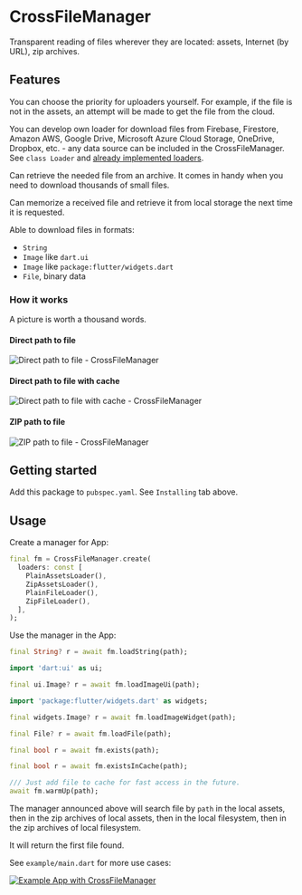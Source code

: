 # CrossFileManager

Transparent reading of files wherever they are located: assets, Internet (by URL), zip archives.

## Features

You can choose the priority for uploaders yourself. For example, if the file is not in the assets, an attempt will be made to get the file from the cloud.

You can develop own loader for download files from Firebase, Firestore, Amazon AWS, Google Drive, Microsoft Azure Cloud Storage, OneDrive, Dropbox, etc. - any data source can be included in the CrossFileManager. See `class Loader` and [already implemented loaders](https://github.com/signmotion/cross_file_manager/tree/master/lib/src/loaders).

Can retrieve the needed file from an archive. It comes in handy when you need to download thousands of small files.

Can memorize a received file and retrieve it from local storage the next time it is requested.

Able to download files in formats:

- `String`
- `Image` like `dart.ui`
- `Image` like `package:flutter/widgets.dart`
- `File`, binary data

### How it works

A picture is worth a thousand words.

#### Direct path to file

![Direct path to file - CrossFileManager](https://raw.githubusercontent.com/signmotion/cross_file_manager/master/images/direct_path_to_file.webp)

#### Direct path to file with cache

![Direct path to file with cache - CrossFileManager](https://raw.githubusercontent.com/signmotion/cross_file_manager/master/images/direct_path_to_file_with_cache.webp)

#### ZIP path to file

![ZIP path to file - CrossFileManager](https://raw.githubusercontent.com/signmotion/cross_file_manager/master/images/zip_path_to_file.webp)

## Getting started

Add this package to `pubspec.yaml`. See `Installing` tab above.

## Usage

Create a manager for App:

```dart
final fm = CrossFileManager.create(
  loaders: const [
    PlainAssetsLoader(),
    ZipAssetsLoader(),
    PlainFileLoader(),
    ZipFileLoader(),
  ],
);
```

Use the manager in the App:

```dart
final String? r = await fm.loadString(path);
```

```dart
import 'dart:ui' as ui;

final ui.Image? r = await fm.loadImageUi(path);
```

```dart
import 'package:flutter/widgets.dart' as widgets;

final widgets.Image? r = await fm.loadImageWidget(path);
```

```dart
final File? r = await fm.loadFile(path);
```

```dart
final bool r = await fm.exists(path);
```

```dart
final bool r = await fm.existsInCache(path);
```

```dart
/// Just add file to cache for fast access in the future.
await fm.warmUp(path);
```

The manager announced above will search file by `path` in the local assets,
then in the zip archives of local assets,
then in the local filesystem,
then in the zip archives of local filesystem.

It will return the first file found.

See `example/main.dart` for more use cases:

[![Example App with CrossFileManager](https://raw.githubusercontent.com/signmotion/cross_file_manager/master/images/zip_assets_demo.webp)](https://github.com/signmotion/cross_file_manager/tree/master/example)
